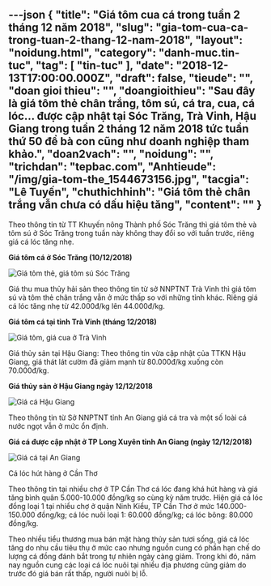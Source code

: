 ---json
{
    "title": "Giá tôm cua cá trong tuần 2 tháng 12 năm 2018",
    "slug": "gia-tom-cua-ca-trong-tuan-2-thang-12-nam-2018",
    "layout": "noidung.html",
    "category": "danh-muc.tin-tuc",
    "tag": [
        "tin-tuc"
    ],
    "date": "2018-12-13T17:00:00.000Z",
    "draft": false,
    "tieude": "",
    "doan gioi thieu": "",
    "doangioithieu": "Sau đây là giá tôm thẻ chân trắng, tôm sú, cá tra, cua, cá lóc... được cập nhật tại Sóc Trăng, Trà Vinh, Hậu Giang trong tuần 2 tháng 12 năm 2018 tức tuần thứ 50 để bà con cũng như doanh nghiệp tham khảo.",
    "doan2vach": "",
    "noidung": "",
    "trichdan": "tepbac.com",
    "Anhtieude": "/img/gia-tom-the_1544673156.jpg",
    "tacgia": "Lê Tuyến",
    "chuthichhinh": "Giá tôm thẻ chân trắng vẫn chưa có dấu hiệu tăng",
    "__content__": ""
}
---
<p>Theo th&ocirc;ng tin từ TT Khuyến n&ocirc;ng Th&agrave;nh phố S&oacute;c Trăng th&igrave; gi&aacute; t&ocirc;m thẻ v&agrave; t&ocirc;m s&uacute; ở S&oacute;c Trăng trong tuần n&agrave;y kh&ocirc;ng thay đổi so với tuần trước, ri&ecirc;ng gi&aacute; c&aacute; l&oacute;c tăng nhẹ.&nbsp;</p>

<p><strong>Gi&aacute; t&ocirc;m c&aacute; ở S&oacute;c Trăng (10/12/2018)</strong></p>

<p><img alt="Giá tôm thẻ, giá tôm sú Sóc Trăng" src="https://tepbac.com/upload/images/2018/12/gia-tom-ca-soc-trang_1544671191.png" title="giá tôm thẻ, giá tôm sú, giá tôm, giá cua, giá cá tra, giá thủy sản" /></p>

<p>Gi&aacute; thu mua thủy hải sản theo th&ocirc;ng tin từ sở NNPTNT Tr&agrave; Vinh th&igrave; gi&aacute; t&ocirc;m s&uacute; v&agrave; t&ocirc;m thẻ ch&acirc;n trắng vẫn ở mức thấp so với những tỉnh kh&aacute;c. Ri&ecirc;ng gi&aacute; c&aacute; l&oacute;c tăng nhẹ từ 42.000đ/kg l&ecirc;n 44.000đ/kg.&nbsp;</p>

<p><strong>Gi&aacute; t&ocirc;m c&aacute; tại tỉnh Tr&agrave; Vinh (th&aacute;ng 12/2018)</strong></p>

<p><img alt=" Giá tôm, giá cua ở Trà Vinh" src="https://tepbac.com/upload/images/2018/12/gia-tom-cua-tra-vinh_1544672037.png" title="giá tôm thẻ, giá tôm sú, giá tôm, giá cua, giá cá tra, giá thủy sản" /></p>

<p>Gi&aacute; thủy sản tại Hậu Giang: Theo th&ocirc;ng tin vừa cập nhật của TTKN Hậu Giang, gi&aacute; th&aacute;t l&aacute;t cườm đ&atilde; giảm mạnh từ 80.000đ/kg xuống c&ograve;n 70.000đ/kg.</p>

<p><strong>Gi&aacute; thủy sản ở Hậu Giang ng&agrave;y 12/12/2018</strong></p>

<p><img alt="Giá cá Hậu Giang" src="https://tepbac.com/upload/images/2018/12/gia-ca-hau-giang_1544672231.png" title="giá tôm thẻ, giá tôm sú, giá tôm, giá cua, giá cá tra, giá thủy sản" /></p>

<p>Theo th&ocirc;ng tin từ Sở NNPTNT tỉnh An Giang gi&aacute; c&aacute; tra v&agrave; một số lo&agrave;i c&aacute; nước ngọt vẫn ở mức ổn định.</p>

<p><strong>Gi&aacute; c&aacute; được cập nhật ở TP Long Xuy&ecirc;n tỉnh An Giang (ng&agrave;y 12/12/2018)</strong></p>

<p><img alt="Giá cá tại An Giang" src="https://tepbac.com/upload/images/2018/12/gia-ca-tai-an-giang_1544672534.png" title="giá tôm thẻ, giá tôm sú, giá tôm, giá cua, giá cá tra, giá thủy sản" /></p>

<p>C&aacute; l&oacute;c h&uacute;t h&agrave;ng ở Cần Thơ</p>

<p>Theo th&ocirc;ng tin tại nhiều chợ ở TP Cần Thơ c&aacute; l&oacute;c đang kh&aacute; h&uacute;t h&agrave;ng v&agrave; gi&aacute; tăng b&igrave;nh qu&acirc;n 5.000-10.000 đồng/kg so c&ugrave;ng kỳ năm trước. Hiện gi&aacute; c&aacute; l&oacute;c đồng loại 1 tại nhiều chợ ở quận Ninh Kiều, TP Cần Thơ ở mức 140.000-150.000 đồng/kg; c&aacute; l&oacute;c nu&ocirc;i loại 1: 60.000 đồng/kg; c&aacute; l&oacute;c b&ocirc;ng: 80.000 đồng/kg.</p>

<p>Theo nhiều tiểu thương mua b&aacute;n mặt h&agrave;ng thủy sản tươi sống, gi&aacute; c&aacute; l&oacute;c tăng do nhu cầu ti&ecirc;u thụ ở mức cao nhưng nguồn cung c&oacute; phần hạn chế do lượng c&aacute; đồng đ&aacute;nh bắt trong tự nhi&ecirc;n ng&agrave;y c&agrave;ng giảm.&nbsp;Trong khi đ&oacute;, năm nay nguồn cung c&aacute;c loại c&aacute; l&oacute;c nu&ocirc;i tại nhiều địa phương cũng giảm do trước đ&oacute; gi&aacute; b&aacute;n rất thấp, người nu&ocirc;i bị lỗ.</p>
